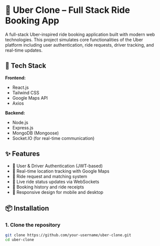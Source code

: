 # 🚗 Uber Clone – Full Stack Ride Booking App

A full-stack Uber-inspired ride booking application built with modern web technologies. This project simulates core functionalities of the Uber platform including user authentication, ride requests, driver tracking, and real-time updates.

## 🔧 Tech Stack

**Frontend:**
- React.js
- Tailwind CSS
- Google Maps API
- Axios

**Backend:**
- Node.js
- Express.js
- MongoDB (Mongoose)
- Socket.IO (for real-time communication)

## ✨ Features

- 🔐 User & Driver Authentication (JWT-based)
- 📍 Real-time location tracking with Google Maps
- 🚕 Ride request and matching system
- 💬 Live ride status updates via WebSockets
- 📄 Booking history and ride receipts
- 📱 Responsive design for mobile and desktop

## 📦 Installation

### 1. Clone the repository
```bash
git clone https://github.com/your-username/uber-clone.git
cd uber-clone
